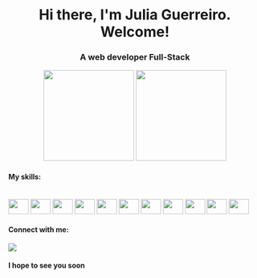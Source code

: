 <h1 align="center">Hi there, I'm Julia Guerreiro. Welcome!</h1>
<h3 align="center">A web developer Full-Stack</h3>


<div align="center">
  <a "https://github.com/juguerreiro">
  <img height="180em" src="https://github-readme-stats-sigma-five.vercel.app/api?username=juguerreiro&show_icons=true&theme=radical&include_all_commits=true&count_private=true"/>
  <img height="180em" src="https://github-readme-stats-sigma-five.vercel.app/api/top-langs/?username=juguerreiro&layout=compact&langs_count=7&theme=radical"/>
</div>

<h4 align="left">My skills:</h4>
<div style="display: inline_block"><br>
  <img height="30" width="40" src="https://cdn.jsdelivr.net/gh/devicons/devicon/icons/ruby/ruby-original.svg" />
  <img height="30" width="40" src="https://cdn.jsdelivr.net/gh/devicons/devicon/icons/html5/html5-original.svg" />
  <img height="30" width="40" src="https://cdn.jsdelivr.net/gh/devicons/devicon/icons/css3/css3-plain-wordmark.svg" />
  <img height="30" width="40" src="https://cdn.jsdelivr.net/gh/devicons/devicon/icons/javascript/javascript-original.svg" />
  <img height="30" width="40" src="https://cdn.jsdelivr.net/gh/devicons/devicon/icons/sass/sass-original.svg" />
  <img height="30" width="40" src="https://cdn.jsdelivr.net/gh/devicons/devicon/icons/bootstrap/bootstrap-original-wordmark.svg" />
  <img height="30" width="40" src="https://cdn.jsdelivr.net/gh/devicons/devicon/icons/heroku/heroku-original.svg" />
  <img height="30" width="40" src="https://cdn.jsdelivr.net/gh/devicons/devicon/icons/visualstudio/visualstudio-plain.svg" />               
  <img height="30" width="40" src="https://cdn.jsdelivr.net/gh/devicons/devicon/icons/trello/trello-plain.svg" />
  <img height="30" width="40" src="https://cdn.jsdelivr.net/gh/devicons/devicon/icons/figma/figma-original.svg" />
  <img height="30" width="40" src="https://cdn.jsdelivr.net/gh/devicons/devicon/icons/github/github-original.svg" />        
</div>

<h4 align="left">Connect with me:</h4>

[<img src="https://img.shields.io/badge/linkedin-%230077B5.svg?&style=for-the-badge&logo=linkedin&logoColor=white" />](https://www.linkedin.com/in/julia-guerreiro/)
  
<h4 align="left">I hope to see you soon</h4>


